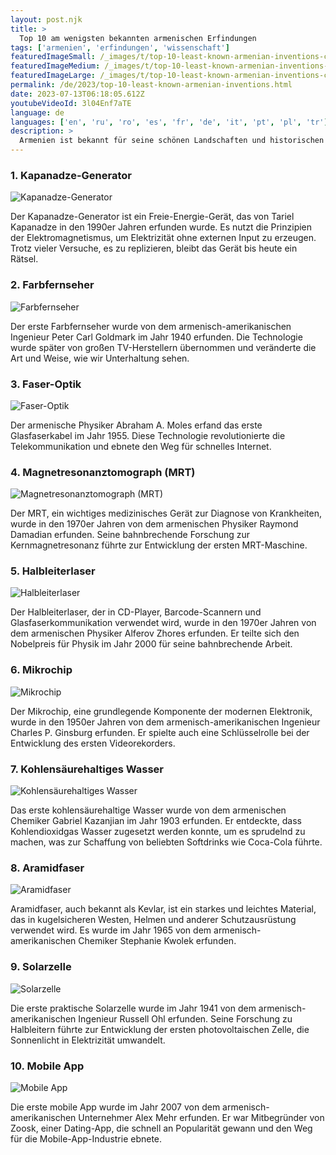 ```yaml
---
layout: post.njk
title: >
  Top 10 am wenigsten bekannten armenischen Erfindungen
tags: ['armenien', 'erfindungen', 'wissenschaft']
featuredImageSmall: /_images/t/top-10-least-known-armenian-inventions-cover-de-small.webp
featuredImageMedium: /_images/t/top-10-least-known-armenian-inventions-cover-de-medium.webp
featuredImageLarge: /_images/t/top-10-least-known-armenian-inventions-cover-de-large.webp
permalink: /de/2023/top-10-least-known-armenian-inventions.html
date: 2023-07-13T06:18:05.612Z
youtubeVideoId: 3l04Enf7aTE
language: de
languages: ['en', 'ru', 'ro', 'es', 'fr', 'de', 'it', 'pt', 'pl', 'tr']
description: >
  Armenien ist bekannt für seine schönen Landschaften und historischen Wahrzeichen, aber nicht viele wissen von den genialen Erfindungen, die aus diesem kleinen Land stammen. Hier ist eine Liste der top 10 am wenigsten bekannten armenischen Erfindungen, die zum wissenschaftlichen Fortschritt der Welt beigetragen haben.
---
```


### 1. Kapanadze-Generator

![Kapanadze-Generator](/_images/f/ff18e4e76e96d61dbd78528258cedf6c-medium.webp)

Der Kapanadze-Generator ist ein Freie-Energie-Gerät, das von Tariel Kapanadze in den 1990er Jahren erfunden wurde. Es nutzt die Prinzipien der Elektromagnetismus, um Elektrizität ohne externen Input zu erzeugen. Trotz vieler Versuche, es zu replizieren, bleibt das Gerät bis heute ein Rätsel.

### 2. Farbfernseher

![Farbfernseher](/_images/1/1a74d391bd3d00ad4ae9e56bd3a3ea20-medium.webp)

Der erste Farbfernseher wurde von dem armenisch-amerikanischen Ingenieur Peter Carl Goldmark im Jahr 1940 erfunden. Die Technologie wurde später von großen TV-Herstellern übernommen und veränderte die Art und Weise, wie wir Unterhaltung sehen.

### 3. Faser-Optik

![Faser-Optik](/_images/7/77d8d5c6fbed740aa7321ea6a5ff4771-medium.webp)

Der armenische Physiker Abraham A. Moles erfand das erste Glasfaserkabel im Jahr 1955. Diese Technologie revolutionierte die Telekommunikation und ebnete den Weg für schnelles Internet.

### 4. Magnetresonanztomograph (MRT)

![Magnetresonanztomograph (MRT)](/_images/4/43d83730a401047fba4fcbff0d832f6f-medium.webp)

Der MRT, ein wichtiges medizinisches Gerät zur Diagnose von Krankheiten, wurde in den 1970er Jahren von dem armenischen Physiker Raymond Damadian erfunden. Seine bahnbrechende Forschung zur Kernmagnetresonanz führte zur Entwicklung der ersten MRT-Maschine.

### 5. Halbleiterlaser

![Halbleiterlaser](/_images/0/06cd389511aa0724f2972273a3ab685a-medium.webp)

Der Halbleiterlaser, der in CD-Player, Barcode-Scannern und Glasfaserkommunikation verwendet wird, wurde in den 1970er Jahren von dem armenischen Physiker Alferov Zhores erfunden. Er teilte sich den Nobelpreis für Physik im Jahr 2000 für seine bahnbrechende Arbeit.

### 6. Mikrochip

![Mikrochip](/_images/5/5345cad6ae0776da4dbb1546dab86d62-medium.webp)

Der Mikrochip, eine grundlegende Komponente der modernen Elektronik, wurde in den 1950er Jahren von dem armenisch-amerikanischen Ingenieur Charles P. Ginsburg erfunden. Er spielte auch eine Schlüsselrolle bei der Entwicklung des ersten Videorekorders.

### 7. Kohlensäurehaltiges Wasser

![Kohlensäurehaltiges Wasser](/_images/f/f561efc5850f70a1b37b70c0e6772dc8-medium.webp)

Das erste kohlensäurehaltige Wasser wurde von dem armenischen Chemiker Gabriel Kazanjian im Jahr 1903 erfunden. Er entdeckte, dass Kohlendioxidgas Wasser zugesetzt werden konnte, um es sprudelnd zu machen, was zur Schaffung von beliebten Softdrinks wie Coca-Cola führte.

### 8. Aramidfaser

![Aramidfaser](/_images/b/b25cdace88e3cac8961c9cd0fe3d2354-medium.webp)

Aramidfaser, auch bekannt als Kevlar, ist ein starkes und leichtes Material, das in kugelsicheren Westen, Helmen und anderer Schutzausrüstung verwendet wird. Es wurde im Jahr 1965 von dem armenisch-amerikanischen Chemiker Stephanie Kwolek erfunden.

### 9. Solarzelle

![Solarzelle](/_images/c/c86cce60740f9e16edb0716cbdc7997a-medium.webp)

Die erste praktische Solarzelle wurde im Jahr 1941 von dem armenisch-amerikanischen Ingenieur Russell Ohl erfunden. Seine Forschung zu Halbleitern führte zur Entwicklung der ersten photovoltaischen Zelle, die Sonnenlicht in Elektrizität umwandelt.

### 10. Mobile App

![Mobile App](/_images/d/d76d832d64ad71b963d9fe26c59ce626-medium.webp)

Die erste mobile App wurde im Jahr 2007 von dem armenisch-amerikanischen Unternehmer Alex Mehr erfunden. Er war Mitbegründer von Zoosk, einer Dating-App, die schnell an Popularität gewann und den Weg für die Mobile-App-Industrie ebnete.

